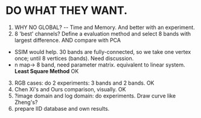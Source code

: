 # DO WHAT THEY WANT.

1. WHY NO GLOBAL? -- Time and Memory. And better with an experiment.
2. 8 'best' channels? Define a evaluation method and select 8 bands with largest difference. AND compare with PCA
* SSIM would help. 30 bands are fully-connected, so we take one vertex once; until 8 vertices (bands). Need discussion.
* n map-> 8 band, need parameter matrix. equivalent to linear system. **Least Square Method** OK
3. RGB cases: do 2 experiments: 3 bands and 2 bands. OK
4. Chen Xi's and Ours comparison, visually. OK
5. ?image domain and log domain: do experiments. Draw curve like Zheng's?
6. prepare IID database and own results.